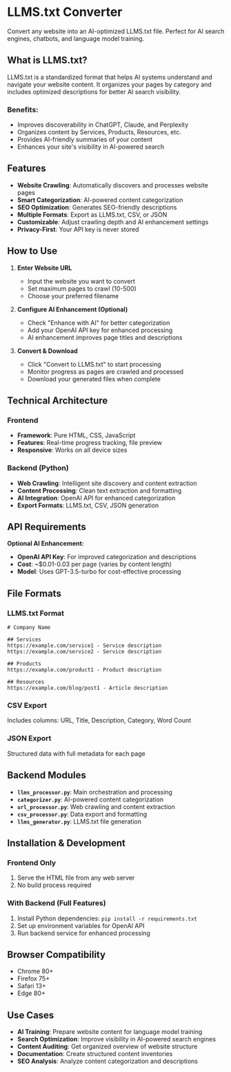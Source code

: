 # LLMS.txt Converter

Convert any website into an AI-optimized LLMS.txt file. Perfect for AI search engines, chatbots, and language model training.

## What is LLMS.txt?

LLMS.txt is a standardized format that helps AI systems understand and navigate your website content. It organizes your pages by category and includes optimized descriptions for better AI search visibility.

### Benefits:
- Improves discoverability in ChatGPT, Claude, and Perplexity
- Organizes content by Services, Products, Resources, etc.
- Provides AI-friendly summaries of your content
- Enhances your site's visibility in AI-powered search

## Features

- **Website Crawling**: Automatically discovers and processes website pages
- **Smart Categorization**: AI-powered content categorization
- **SEO Optimization**: Generates SEO-friendly descriptions
- **Multiple Formats**: Export as LLMS.txt, CSV, or JSON
- **Customizable**: Adjust crawling depth and AI enhancement settings
- **Privacy-First**: Your API key is never stored

## How to Use

1. **Enter Website URL**
   - Input the website you want to convert
   - Set maximum pages to crawl (10-500)
   - Choose your preferred filename

2. **Configure AI Enhancement (Optional)**
   - Check "Enhance with AI" for better categorization
   - Add your OpenAI API key for enhanced processing
   - AI enhancement improves page titles and descriptions

3. **Convert & Download**
   - Click "Convert to LLMS.txt" to start processing
   - Monitor progress as pages are crawled and processed
   - Download your generated files when complete

## Technical Architecture

### Frontend
- **Framework**: Pure HTML, CSS, JavaScript
- **Features**: Real-time progress tracking, file preview
- **Responsive**: Works on all device sizes

### Backend (Python)
- **Web Crawling**: Intelligent site discovery and content extraction
- **Content Processing**: Clean text extraction and formatting
- **AI Integration**: OpenAI API for enhanced categorization
- **Export Formats**: LLMS.txt, CSV, JSON generation

## API Requirements

**Optional AI Enhancement:**
- **OpenAI API Key**: For improved categorization and descriptions
- **Cost**: ~$0.01-0.03 per page (varies by content length)
- **Model**: Uses GPT-3.5-turbo for cost-effective processing

## File Formats

### LLMS.txt Format
```
# Company Name

## Services
https://example.com/service1 - Service description
https://example.com/service2 - Service description

## Products
https://example.com/product1 - Product description

## Resources
https://example.com/blog/post1 - Article description
```

### CSV Export
Includes columns: URL, Title, Description, Category, Word Count

### JSON Export
Structured data with full metadata for each page

## Backend Modules

- **`llms_processor.py`**: Main orchestration and processing
- **`categorizer.py`**: AI-powered content categorization
- **`url_processor.py`**: Web crawling and content extraction
- **`csv_processor.py`**: Data export and formatting
- **`llms_generator.py`**: LLMS.txt file generation

## Installation & Development

### Frontend Only
1. Serve the HTML file from any web server
2. No build process required

### With Backend (Full Features)
1. Install Python dependencies: `pip install -r requirements.txt`
2. Set up environment variables for OpenAI API
3. Run backend service for enhanced processing

## Browser Compatibility

- Chrome 80+
- Firefox 75+
- Safari 13+
- Edge 80+

## Use Cases

- **AI Training**: Prepare website content for language model training
- **Search Optimization**: Improve visibility in AI-powered search engines
- **Content Auditing**: Get organized overview of website structure
- **Documentation**: Create structured content inventories
- **SEO Analysis**: Analyze content categorization and descriptions